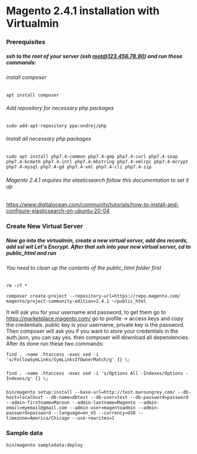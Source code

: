 # Magento 2.4.1 installation with Virtualmin

### Prerequisites

##### ssh to the root of your server (ssh root@123.456.78.90) and run those commands:
###### install composer
`apt install composer`
###### Add repository for necessary php packages
`sudo add-apt-repository ppa:ondrej/php`
###### Install all necessary php packages
`sudo apt install php7.4-common php7.4-gmp php7.4-curl php7.4-soap php7.4-bcmath php7.4-intl php7.4-mbstring php7.4-xmlrpc php7.4-mcrypt php7.4-mysql php7.4-gd php7.4-xml php7.4-cli php7.4-zip`
###### Magento 2.4.1 requires the elasticsearch follow this documentation to set it up
https://www.digitalocean.com/community/tutorials/how-to-install-and-configure-elasticsearch-on-ubuntu-20-04



### Create New Virtual Server

##### Now go into the virtualmin, create a new virtual server, add dns records, add ssl wit Let's Encrypt. After that ssh into your new virtual server, cd to public_html and run
###### You need to clean up the contents of the public_html folder first
`rm -rf *`

`composer create-project --repository-url=https://repo.magento.com/ magento/project-community-edition=2.4.1 ~/public_html`

It will ask you for your username and password, to get them go to https://marketplace.magento.com/ go to profile -> access keys and copy the credentials. public key is your username, private key is the password. Then composer will ask you if you want to store your credentials in the auth.json, you can say yes. then composer will download all dependencies. After its done run these two commands:

`find . -name .htaccess -exec sed -i 's/FollowSymLinks/SymLinksIfOwnerMatch/g' {} \;`
###
`find . -name .htaccess -exec sed -i 's/Options All -Indexes/Options -Indexes/g' {} \;`

### 
`bin/magento setup:install --base-url=http://test.maroungrey.com/ --db-host=localhost --db-name=dbtest --db-user=test --db-password=password --admin-firstname=Maroun --admin-lastname=Magento --admin-email=myemail@gmail.com --admin-user=magentoadmin --admin-password=password --language=en_US --currency=USD --timezone=America/Chicago --use-rewrites=1`
### Sample data
`bin/magento sampledata:deploy`


